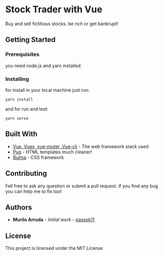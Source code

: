 # Stock Trader with Vue

Buy and sell fictitious stocks. be rich or  get bankrupt!

## Getting Started



### Prerequisites

you need node.js and yarn installed

### Installing

for install in your local machine just run:

```
yarn install
```
and for run and test:

```
yarn serve
```

## Built With

* [Vue, Vuex, vue-router, Vue-cli](https://vuejs.org/) - The web framework stack used
* [Pug](https://pugjs.org/api/getting-started.html) - HTML templates much cleaner!
* [Bulma](https://bulma.io/) - CSS framework

## Contributing

Fell free to ask any question or submit a pull request.
if you find any bug you can help me to fix too!


## Authors

* **Murilo Arruda** - *Initial work* - [passok11](https://github.com/Passok11)


## License

This project is licensed under the MIT License

